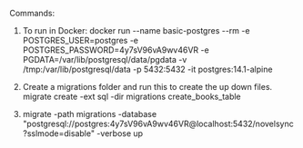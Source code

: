 Commands:

1. To run in Docker:
   docker run --name basic-postgres --rm -e POSTGRES_USER=postgres -e POSTGRES_PASSWORD=4y7sV96vA9wv46VR -e PGDATA=/var/lib/postgresql/data/pgdata -v /tmp:/var/lib/postgresql/data -p 5432:5432 -it postgres:14.1-alpine

2. Create a migrations folder and run this to create the up down files.
   migrate create -ext sql -dir migrations create_books_table

3. migrate -path migrations -database "postgresql://postgres:4y7sV96vA9wv46VR@localhost:5432/novelsync?sslmode=disable" -verbose up
